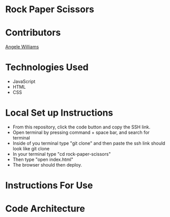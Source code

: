 # **Rock Paper Scissors**


# **Contributors**

[Angele Williams](https://github.com/angelewilliams)

# **Technologies Used**

- JavaScript
- HTML
- CSS

# **Local Set up Instructions**

- From this repository, click the code button and copy the SSH link.
- Open terminal by pressing command + space bar, and search for terminal
- Inside of you terminal type "git clone" and then paste the ssh link should look like git clone
- In your terminal type "cd rock-paper-scissors"
- Then type "open index.html"
- The browser should then deploy.

# **Instructions For Use**

# **Code Architecture**
